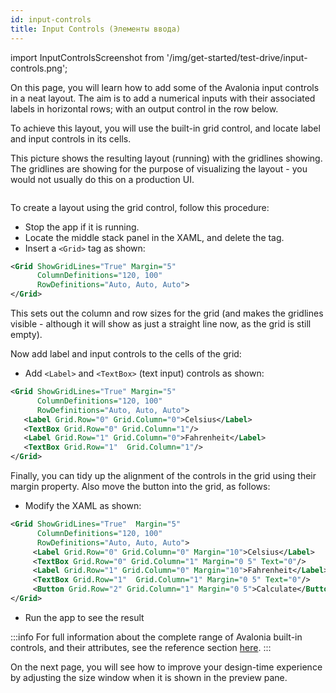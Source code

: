 ```yaml
---
id: input-controls
title: Input Controls (Элементы ввода)
---
```


import InputControlsScreenshot from '/img/get-started/test-drive/input-controls.png';

On this page, you will learn how to add some of the Avalonia input controls in a neat layout. The aim is to add a numerical inputs with their associated labels in horizontal rows; with an output control in the row below. 

To achieve this layout, you will use the built-in grid control, and locate label and input controls in its cells.

This picture shows the resulting layout (running) with the gridlines showing. The gridlines are showing for the purpose of visualizing the layout - you would not usually do this on a production UI.

<img className="center" src={InputControlsScreenshot} alt="" />

To create a layout using the grid control, follow this procedure:

- Stop the app if it is running.
- Locate the middle stack panel in the XAML, and delete the tag.
- Insert a `<Grid>` tag as shown:

```xml
<Grid ShowGridLines="True" Margin="5"
      ColumnDefinitions="120, 100" 
      RowDefinitions="Auto, Auto, Auto">  
</Grid>
```

This sets out the column and row sizes for the grid (and makes the gridlines visible - although it will show as just a straight line now, as the grid is still empty).

Now add label and input controls to the cells of the grid:

- Add `<Label>` and `<TextBox>` (text input) controls as shown:

```xml
<Grid ShowGridLines="True" Margin="5"
      ColumnDefinitions="120, 100" 
      RowDefinitions="Auto, Auto, Auto">
   <Label Grid.Row="0" Grid.Column="0">Celsius</Label>
   <TextBox Grid.Row="0" Grid.Column="1"/>
   <Label Grid.Row="1" Grid.Column="0">Fahrenheit</Label>
   <TextBox Grid.Row="1"  Grid.Column="1"/>
</Grid>
```

Finally, you can tidy up the alignment of the controls in the grid using their margin property. Also move the button into the grid, as follows:

- Modify the XAML as shown:

```xml
<Grid ShowGridLines="True"  Margin="5" 
      ColumnDefinitions="120, 100" 
      RowDefinitions="Auto, Auto, Auto">
     <Label Grid.Row="0" Grid.Column="0" Margin="10">Celsius</Label>
     <TextBox Grid.Row="0" Grid.Column="1" Margin="0 5" Text="0"/>
     <Label Grid.Row="1" Grid.Column="0" Margin="10">Fahrenheit</Label>
     <TextBox Grid.Row="1"  Grid.Column="1" Margin="0 5" Text="0"/>
     <Button Grid.Row="2" Grid.Column="1" Margin="0 5">Calculate</Button>
</Grid>
```

- Run the app to see the result



:::info
For full information about the complete range of Avalonia built-in controls, and their attributes, see the reference section [here](../../reference/controls/).
:::

On the next page, you will see how to improve your design-time experience by adjusting the size window when it is shown in the preview pane.
